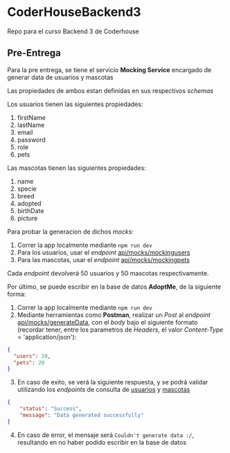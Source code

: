 # CoderHouseBackend3

Repo para el curso Backend 3 de Coderhouse

## Pre-Entrega

Para la pre entrega, se tiene el servicio **Mocking Service** encargado de generar data de usuarios y mascotas

Las propiedades de ambos estan definidas en sus respectivos *schemas*

Los usuarios tienen las siguientes propiedades:

1. firstName
2. lastName
3. email
4. password
5. role
6. pets

Las mascotas tienen las siguientes propiedades:

1. name
2. specie
3. breed
4. adopted
5. birthDate
6. picture

Para probar la generacion de dichos *mocks*:

1. Correr la app localmente mediante ```npm run dev```
2. Para los usuarios, usar el *endpoint* [api/mocks/mockingusers](http://localhost:8080/api/mocks/mockingusers)
3. Para las mascotas, usar el *endpoint* [api/mocks/mockingpets](http://localhost:8080/api/mocks/mockingpets)

Cada *endpoint* devolverá 50 usuarios y 50 mascotas respectivamente.

Por último, se puede escribir en la base de datos **AdoptMe**, de la siguiente forma:

1. Correr la app localmente mediante ```npm run dev```
2. Mediante herramientas como **Postman**, realizar un *Post* al *endpoint* [api/mocks/generateData](http://localhost:8080/api/mocks/generateData),
con el *body* bajo el siguiente formato (recordar tener, entre los parametros de *Headers*, el valor *Content-Type* = 'application/json'):
```json
{
  "users": 20,
  "pets": 20
}
```
3. En caso de exito, se verá la siguiente respuesta, y se podrá validar utilizando los *endpoints* de consulta de [usuarios](http://localhost:8080/api/users) y [mascotas](http://localhost:8080/api/pets)
```json
{
    "status": "Success",
    "message": "Data generated successfully"
}
```
4. En caso de error, el mensaje será `Couldn't generate data :/`, resultando en no haber podido escribir en la base de datos

